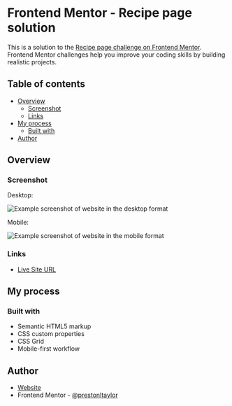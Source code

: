 # Frontend Mentor - Recipe page solution

This is a solution to the [Recipe page challenge on Frontend Mentor](https://www.frontendmentor.io/challenges/recipe-page-KiTsR8QQKm). Frontend Mentor challenges help you improve your coding skills by building realistic projects.

## Table of contents

- [Overview](#overview)
  - [Screenshot](#screenshot)
  - [Links](#links)
- [My process](#my-process)
  - [Built with](#built-with)
- [Author](#author)

## Overview

### Screenshot

Desktop:

![Example screenshot of website in the desktop format](https://i.imgur.com/n4Ea6wF.png)

Mobile:

![Example screenshot of website in the mobile format](https://i.imgur.com/qauWfdv.png)

### Links

- [Live Site URL](https://www.preston-l-taylor.tech)

## My process

### Built with

- Semantic HTML5 markup
- CSS custom properties
- CSS Grid
- Mobile-first workflow

## Author

- [Website](https://www.preston-l-taylor.tech)
- Frontend Mentor - [@prestonltaylor](https://www.frontendmentor.io/profile/prestonltaylor)
